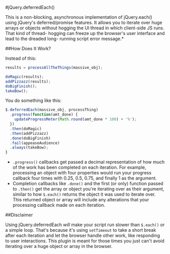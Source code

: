 #jQuery.deferredEach()

This is a non-blocking, asynchronous implementation of jQuery.each() using jQuery's
deferred/promise features. It allows you to iterate over huge arrays or objects
without hogging the UI thread in which client-side JS runs. That kind of thread-
hogging can freeze up the browser's user interface and lead to the dreaded long-
running script error message.*

##How Does It Work?

Instead of this:

```javascript
results = processAllTheThings(massive_obj);

doMagic(results);
addPizzazz(results);
doBigFinish();
takeBow();
```

You do something like this:

```javascript
$.deferredEach(massive_obj, processThing)
  .progress(function(amt_done) {
    updateProgressMeter(Math.round(amt_done * 100) + '%');
  })
  .then(doMagic)
  .then(addPizzazz)
  .done(doBigFinish)
  .fail(appeaseAudience)
  .always(takeBow);
}
```

* `.progress()` callbacks get passed a decimal representation of how much of the
  work has been completed on each iteration. For example, processing an object with
  four properties would run your progress callback four times with 0.25, 0.5, 0.75,
  and finally 1 as the argument.
* Completion callbacks like `.done()` and the first (or only) function passed to
  `.then()` get the array or object you're iterating over as their argument,
  similar to how `$.each()` returns the object it was used to iterate over. This
  returned object or array will include any alterations that your processing 
  callback made on each iteration.

##Disclaimer

Using jQuery.deferredEach _will_ make your script run slower than `$.each()` or
a simple loop. That's because it's using `setTimeout` to take a short break after
each iteration and let the browser handle other work, like responding to user
interactions. This plugin is meant for those times you just can't avoid iterating
over a huge object or array in the browser.